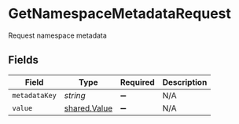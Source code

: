 # GetNamespaceMetadataRequest

Request namespace metadata


## Fields

| Field                                               | Type                                                | Required                                            | Description                                         |
| --------------------------------------------------- | --------------------------------------------------- | --------------------------------------------------- | --------------------------------------------------- |
| `metadataKey`                                       | *string*                                            | :heavy_minus_sign:                                  | N/A                                                 |
| `value`                                             | [shared.Value](../../../sdk/models/shared/value.md) | :heavy_minus_sign:                                  | N/A                                                 |